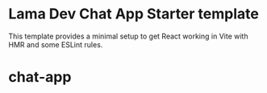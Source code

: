 # Lama Dev Chat App Starter template

This template provides a minimal setup to get React working in Vite with HMR and some ESLint rules.
# chat-app
